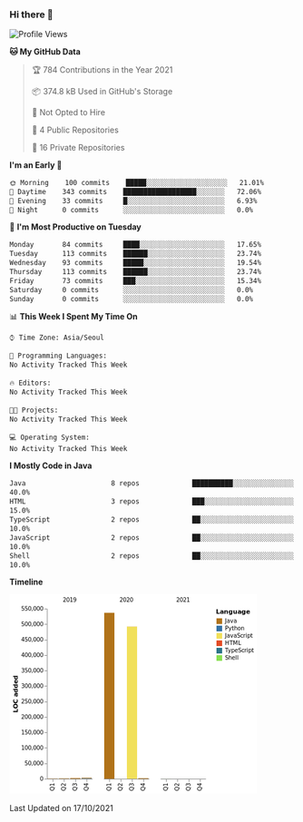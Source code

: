 ### Hi there 👋

<!--
**PlanitMaster/PlanitMaster** is a ✨ _special_ ✨ repository because its `README.md` (this file) appears on your GitHub profile.

Here are some ideas to get you started:

- 🔭 I’m currently working on ...
- 🌱 I’m currently learning ...
- 👯 I’m looking to collaborate on ...
- 🤔 I’m looking for help with ...
- 💬 Ask me about ...
- 📫 How to reach me: ...
- 😄 Pronouns: ...
- ⚡ Fun fact: ...
-->
<!--START_SECTION:waka-->
![Profile Views](http://img.shields.io/badge/Profile%20Views-42-blue)

**🐱 My GitHub Data** 

> 🏆 784 Contributions in the Year 2021
 > 
> 📦 374.8 kB Used in GitHub's Storage 
 > 
> 🚫 Not Opted to Hire
 > 
> 📜 4 Public Repositories 
 > 
> 🔑 16 Private Repositories  
 > 
**I'm an Early 🐤** 

```text
🌞 Morning    100 commits    █████░░░░░░░░░░░░░░░░░░░░   21.01% 
🌆 Daytime    343 commits    ██████████████████░░░░░░░   72.06% 
🌃 Evening    33 commits     █░░░░░░░░░░░░░░░░░░░░░░░░   6.93% 
🌙 Night      0 commits      ░░░░░░░░░░░░░░░░░░░░░░░░░   0.0%

```
📅 **I'm Most Productive on Tuesday** 

```text
Monday       84 commits     ████░░░░░░░░░░░░░░░░░░░░░   17.65% 
Tuesday      113 commits    ██████░░░░░░░░░░░░░░░░░░░   23.74% 
Wednesday    93 commits     █████░░░░░░░░░░░░░░░░░░░░   19.54% 
Thursday     113 commits    ██████░░░░░░░░░░░░░░░░░░░   23.74% 
Friday       73 commits     ███░░░░░░░░░░░░░░░░░░░░░░   15.34% 
Saturday     0 commits      ░░░░░░░░░░░░░░░░░░░░░░░░░   0.0% 
Sunday       0 commits      ░░░░░░░░░░░░░░░░░░░░░░░░░   0.0%

```


📊 **This Week I Spent My Time On** 

```text
⌚︎ Time Zone: Asia/Seoul

💬 Programming Languages: 
No Activity Tracked This Week

🔥 Editors: 
No Activity Tracked This Week

🐱‍💻 Projects: 
No Activity Tracked This Week

💻 Operating System: 
No Activity Tracked This Week

```

**I Mostly Code in Java** 

```text
Java                     8 repos             ██████████░░░░░░░░░░░░░░░   40.0% 
HTML                     3 repos             ███░░░░░░░░░░░░░░░░░░░░░░   15.0% 
TypeScript               2 repos             ██░░░░░░░░░░░░░░░░░░░░░░░   10.0% 
JavaScript               2 repos             ██░░░░░░░░░░░░░░░░░░░░░░░   10.0% 
Shell                    2 repos             ██░░░░░░░░░░░░░░░░░░░░░░░   10.0%

```


**Timeline**

![Chart not found](https://raw.githubusercontent.com/PlanitMaster/PlanitMaster/main/charts/bar_graph.png) 


 Last Updated on 17/10/2021
<!--END_SECTION:waka-->
